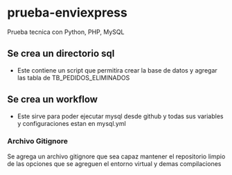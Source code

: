 # prueba-enviexpress
Prueba tecnica con Python, PHP, MySQL

## Se crea un directorio sql
- Este contiene un script que permitira crear la base de datos y agregar las tabla de TB_PEDIDOS_ELIMINADOS

## Se crea un workflow
- Este sirve para poder ejecutar mysql desde github y todas sus variables y configuraciones estan en mysql.yml

### Archivo Gitignore
Se agrega un archivo gitignore que sea capaz mantener el repositorio limpio de las opciones que se agreguen el entorno virtual y demas compilaciones